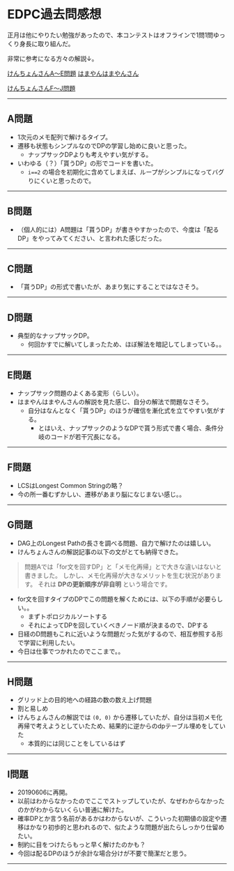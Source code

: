 # EDPC過去問感想

正月は他にやりたい勉強があったので、本コンテストはオフラインで1問1問ゆっくり身長に取り組んだ。

非常に参考になる方々の解説↓。

[けんちょんさんA〜E問題](https://qiita.com/drken/items/dc53c683d6de8aeacf5a)
[はまやんはまやんさん](https://www.hamayanhamayan.com/entry/2019/01/12/163853)

[けんちょんさんF〜J問題](https://qiita.com/drken/items/03c7db44ccd27820ea0d)

---

## A問題

- 1次元のメモ配列で解けるタイプ。
- 遷移も状態もシンプルなのでDPの学習し始めに良いと思った。
  - ナップサックDPよりも考えやすい気がする。
- いわゆる（？）「貰うDP」の形でコードを書いた。
  - `i==2` の場合を初期化に含めてしまえば、ループがシンプルになってバグりにくいと思ったので。

---

## B問題

- （個人的には）A問題は「貰うDP」が書きやすかったので、今度は「配るDP」をやってみてください、と言われた感じだった。

---

## C問題

- 「貰うDP」の形式で書いたが、あまり気にすることではなさそう。

---

## D問題

- 典型的なナップサックDP。
  - 何回かすでに解いてしまったため、ほぼ解法を暗記してしまっている。。

---

## E問題

- ナップサック問題のよくある変形（らしい）。
- はまやんはまやんさんの解説を見た感じ、自分の解法で問題なさそう。
  - 自分はなんとなく「貰うDP」のほうが確信を漸化式を立てやすい気がする。
    - とはいえ、ナップサックのようなDPで貰う形式で書く場合、条件分岐のコードが若干冗長になる。

---

## F問題

- LCSはLongest Common Stringの略？
- 今の所一番むずかしい、遷移があまり脳になじまない感じ。。

---

## G問題

- DAG上のLongest Pathの長さを調べる問題、自力で解けたのは嬉しい。
- けんちょんさんの解説記事の以下の文がとても納得できた。

> 問題Aでは「for文を回すDP」と「メモ化再帰」とで大きな違いはないと書きました。
> しかし、メモ化再帰が大きなメリットを生む状況があります。
> それは **DPの更新順序が非自明** という場合です。

- for文を回すタイプのDPでこの問題を解くためには、以下の手順が必要らしい。。
  - まずトポロジカルソートする
  - それによってDPを回していくべきノード順が決まるので、DPする
- 日経のD問題もこれに近いような問題だった気がするので、相互参照する形で学習に利用したい。
- 今日は仕事でつかれたのでここまで。。

---

## H問題

- グリッド上の目的地への経路の数の数え上げ問題
- 割と易しめ
- けんちょんさんの解説では `(0, 0)` から遷移していたが、自分は当初メモ化再帰で考えようとしていたため、結果的に逆からのdpテーブル埋めをしていた
  - 本質的には同じことをしているはず

---

## I問題

- 20190606に再開。
- 以前はわからなかったのでここでストップしていたが、なぜわからなかったのかがわからないくらい普通に解けた。
- 確率DPとか言う名前があるかはわからないが、こういった初期値の設定や遷移はかなり初歩的と思われるので、似たような問題が出たらしっかり仕留めたい。
- 制約に目をつけたらもっと早く解けたのかも？
- 今回は配るDPのほうが余計な場合分けが不要で簡潔だと思う。

---



